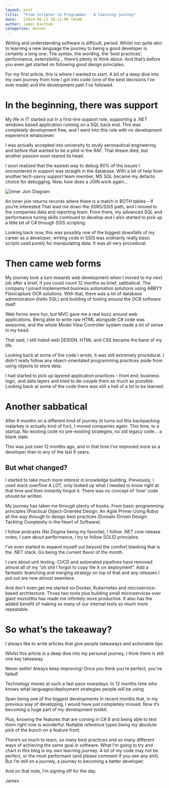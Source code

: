 ```yaml
---
layout: post
title:  "From Scripter to Programmer - A learning journey"
date:   22019-08-22 10:21:09 +0100
author: James Eastham
categories: dotnet
---
```


Writing and understanding software is difficult, period. Whilst not quite akin to learning a new language the journey to being a good developer is certainly a long one. The syntax, the wording, the ‘best practices’, performance, extensibility… there’s plenty to think about. And that’s before you even get started on following good design principles.

For my first article, this is where I wanted to start. A bit of a deep dive into my own journey from how I got into code (one of the best decisions I’ve ever made) and the development path I’ve followed.

# In the beginning, there was support

My life in IT started out in a first-line support role, supporting a .NET windows based application running on a SQL back end. This was completely development free, and I went into this role with no development experience whatsoever.

I was actually accepted into university to study aeronautical engineering and before that wanted to be a pilot in the RAF. That dream died, but another passion soon reared its head.

I soon realized that the easiest way to debug 90% of the issues I encountered in support was straight in the database. With a bit of help from another tech-savvy support team member, MS SQL became my defacto choice for debugging. Now, how does a JOIN work again…

![Inner Join Diagram](https://thepracticaldev.s3.amazonaws.com/i/7vaybvxw5nf959w8kqa6.png)

An inner join returns records where there is a match in BOTH tables – If you’re interested
That lead me down the SSRS/SSIS path, and I moved to the companies data and reporting team. From there, my advanced SQL and performance tuning skills continued to develop and I also started to pick up a little bit of C# through SSIS scripting.

Looking back now, this was possibly one of the biggest downfalls of my career as a developer; writing code in SSIS was ordinarily really basic scripts used purely for manipulating data. It was all very procedural.

# Then came web forms
My journey took a turn towards web development when I moved to my next job after a brief, if you could count 12 months as brief, sabbatical. The company I joined implemented business automation solutions using ABBYY Flexicapture OCR solutions. With that, there was a lot of database administration (hello SQL) and building of tooling around the OCR software itself.

Web forms were fun, but MVC gave me a real buzz around web applications. Being able to write raw HTML alongside C# code was awesome, and the whole Model View Controller system made a lot of sense in my head.

That said, I still hated web DESIGN. HTML and CSS became the bane of my life.

Looking back at some of the code I wrote, it was still extremely procedural. I didn’t really follow any object-orientated programming practices aside from using objects to store data.

I had started to pick up layered application practices – front end, business logic, and data layers and tried to de-couple them as much as possible. Looking back at some of the code there was still a hell of a lot to be learned.

# Another sabbatical

After 6 months on a different kind of journey (it turns out this backpacking malarkey is actually kind of fun), I moved companies again. This time, to a startup. No existing code no pre-existing strategies, no old legacy code… a blank slate.

This was just over 12 months ago, and in that time I’ve improved more as a developer than in any of the last 6 years.

## But what changed?

I started to take much more interest in knowledge building. Previously, I used stack overflow A LOT, only looked up what I needed to know right at that time and then instantly forgot it. There was no concept of ‘how’ code should be written.

My journey has taken me through plenty of books. From basic programming principles (Practical Object-Oriented Design: An Agile Primer Using Ruby) all the way through to design best practices (Domain-Driven Design: Tackling Complexity in the Heart of Software).

I follow podcasts (No Dogma being my favorite), I follow .NET core release notes, I care about performance, I try to follow SOLID principles.

I’ve even started to expand myself out beyond the comfort blanking that is the .NET stack. Go being the current flavor of the month.

I care about unit testing. CI/CD and automated pipelines have removed almost all of my “oh shit I forgot to copy file X on deployment”. Add a fantastic branching and merging strategy on top of that and any releases I put out are now almost seamless.

And don’t even get me started on Docker, Kubernetes and microservice-based architecture. Those two tools plus building small microservices over giant monoliths has made me infinitely more productive. It also has the added benefit of making so many of our internal tools so much more repeatable.

# So what’s the takeaway?

I always like to write articles that give people takeaways and actionable tips.

Whilst this article is a deep dive into my personal journey, I think there is still one key takeaway.

Never settle! Always keep improving! Once you think you’re perfect, you’ve failed!

Technology moves at such a fast pace nowadays. In 12 months time who knows what languages/deployment strategies people will be using.

Span<T> being one of the biggest developments in recent months that, in my previous way of developing, I would have just completely missed. Now it’s becoming a huge part of my development toolkit.

Plus, knowing the features that are coming in C# 8 and being able to test them right now is wonderful. Nullable reference types being my absolute pick of the bunch on a feature front.

There’s so much to learn, so many best practices and so many different ways of achieving the same goal in software. What I’m going to try and chart in this blog is my own learning journey. A lot of my code may not be perfect, or the most performant (and please comment if you see any shit). But I’m still on a journey, a journey to becoming a better developer.

And on that note, I’m signing off for the day.

James


